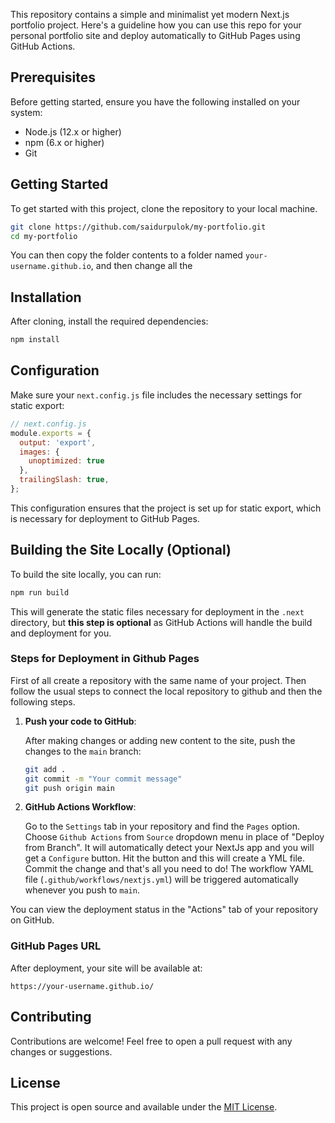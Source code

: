 
This repository contains a simple and minimalist yet modern Next.js portfolio project. 
Here's a guideline how you can use this repo for your personal portfolio site and deploy automatically to GitHub Pages using GitHub Actions.

## Prerequisites

Before getting started, ensure you have the following installed on your system:
- Node.js (12.x or higher)
- npm (6.x or higher)
- Git

## Getting Started

To get started with this project, clone the repository to your local machine.

```bash
git clone https://github.com/saidurpulok/my-portfolio.git
cd my-portfolio
```

You can then copy the folder contents to a folder named `your-username.github.io`, and then change all the

## Installation

After cloning, install the required dependencies:

```bash
npm install
```

## Configuration

Make sure your `next.config.js` file includes the necessary settings for static export:

```js
// next.config.js
module.exports = {
  output: 'export',
  images: {
    unoptimized: true
  },
  trailingSlash: true,
};
```

This configuration ensures that the project is set up for static export, which is necessary for deployment to GitHub Pages.

## Building the Site Locally (Optional)

To build the site locally, you can run:

```bash
npm run build
```

This will generate the static files necessary for deployment in the `.next` directory, but **this step is optional** as GitHub Actions will handle the build and deployment for you.


### Steps for Deployment in Github Pages

First of all create a repository with the same name of your project. Then follow the usual steps to connect the local repository to github and then the following steps.

1. **Push your code to GitHub**:

   After making changes or adding new content to the site, push the changes to the `main` branch:

   ```bash
   git add .
   git commit -m "Your commit message"
   git push origin main
   ```

2. **GitHub Actions Workflow**:
   
   Go to the `Settings` tab in your repository and find the `Pages` option. Choose `Github Actions` from `Source` dropdown menu in place of "Deploy from Branch". It will automatically detect your NextJs app and you will get a `Configure` button. Hit the button and this will create a YML file. Commit the change and that's all you need to do!
   The workflow YAML file (`.github/workflows/nextjs.yml`) will be triggered automatically whenever you push to `main`.

You can view the deployment status in the "Actions" tab of your repository on GitHub.

### GitHub Pages URL

After deployment, your site will be available at:

```
https://your-username.github.io/
```


## Contributing

Contributions are welcome! Feel free to open a pull request with any changes or suggestions.

## License

This project is open source and available under the [MIT License](LICENSE).